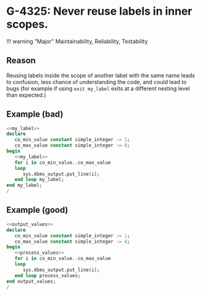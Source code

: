 # G-4325: Never reuse labels in inner scopes.

!!! warning "Major"
    Maintainability, Reliability, Testability

## Reason

Reusing labels inside the scope of another label with the same name leads to confusion, less chance of understanding the code, and could lead to bugs (for example if using `exit my_label` exits at a different nesting level than expected.)

## Example (bad)

``` sql
<<my_label>>
declare
   co_min_value constant simple_integer := 1;
   co_max_value constant simple_integer := 8;
begin
   <<my_label>>
   for i in co_min_value..co_max_value
   loop
      sys.dbms_output.put_line(i);
   end loop my_label;
end my_label;
/
```

## Example (good)

``` sql
<<output_values>>
declare
   co_min_value constant simple_integer := 1;
   co_max_value constant simple_integer := 8;
begin
   <<process_values>>
   for i in co_min_value..co_max_value
   loop
      sys.dbms_output.put_line(i);
   end loop process_values;
end output_values;
/
```